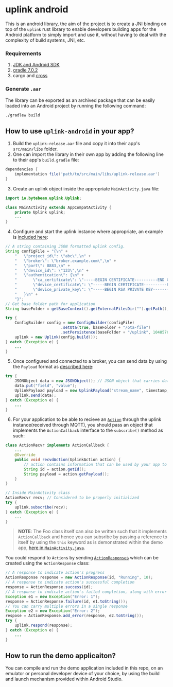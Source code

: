 # uplink android
This is an android library, the aim of the project is to create a JNI binding on top of the `uplink` rust library to enable developers building apps for the Android platform to simply import and use it, without having to deal with the complexity of build systems, JNI, etc.

### Requirements
1. [JDK and Android SDK](https://developer.android.com/studio/install)
2. [gradle 7.0.2](https://gradle.org/install/)
3. cargo and [cross](https://crates.io/crates/cross)

### Generate `.aar`
The library can be exported as an archived package that can be easily loaded into an Android project by running the following command:
```sh
./gradlew build
```

## How to use `uplink-android` in your app?
1. Build the `uplink-release.aar` file and copy it into their app's `src/main/libs` folder.
2. One can import the library in their own app by adding the following line to their app's `build.gradle` file:
```gradle
dependencies {
    implementation file('path/to/src/main/libs/uplink-release.aar')
}
```
3. Create an uplink object inside the appropriate `MainActivity.java` file:
```java
import io.bytebeam.uplink.Uplink;

class MainActivity extends AppCompatActivity {
    private Uplink uplink;
    ...
}
```
4. Configure and start the uplink instance where appropriate, an example is [included here](https://github.com/bytebeamio/uplink/blob/main/example/dummy.JSON):
```java
// A string containing JSON formatted uplink config.
String configFile = "{\n" +
    "   \"project_id\": \"abc\",\n" +
    "   \"broker\": \"broker.example.com\",\n" +
    "   \"port\": 8883,\n" +
    "   \"device_id\": \"123\",\n" +
    "   \"authentication\": {\n" +
    "       \"ca_certificate\": \"-----BEGIN CERTIFICATE----------END CERTIFICATE-----\\n\",\n" +
    "       \"device_certificate\": \"-----BEGIN CERTIFICATE----------END CERTIFICATE-----\\n\",\n" +
    "       \"device_private_key\": \"-----BEGIN RSA PRIVATE KEY----------END RSA PRIVATE KEY-----\\n\"\n" +
    "   }\n" +
    "}";
// Get base folder path for application
String baseFolder = getBaseContext().getExternalFilesDir("").getPath();

try {
    ConfigBuilder config = new ConfigBuilder(configFile)
                        .setOta(true, baseFolder + "/ota-file")
                        .setPersistence(baseFolder + "/uplink", 104857600, 3);
    uplink = new Uplink(config.build());
} catch (Exception e) {
    ...
}
```
5. Once configured and connected to a broker, you can send data by using the `Payload` format as [described here](https://github.com/bytebeamio/uplink/blob/main/docs/apps.md#streamed-data):
```java
try {
    JSONObject data = new JSONObject(); // JSON object that carries data to be sent to stream_name
    data.put("field", "value");
    UplinkPayload payload = new UplinkPayload("stream_name", timestamp, sequence, String.valueof(data));
    uplink.send(data);
} catch (Exception e) {
    ...
}
```
6. For your application to be able to recieve an [`Action`](https://github.com/bytebeamio/uplink/blob/main/docs/apps.md#action) through the uplink instance(received through MQTT), you should pass an object that implements the `ActionCallback` interface to the `subscribe()` method as such:
```java
class ActionRecvr implements ActionCallback {
    ...
    @Override
    public void recvdAction(UplinkAction action) {
        // action contains information that can be used by your app to execute operations. See uplink application docs for more info.
        String id = action.getId();
        String payload = action.getPayload();
    }
}

// Inside MainActivity class
ActionRecvr recv; // Considered to be properly initialized
try {
    uplink.subscribe(recv);
} catch (Exception e) {
    ...
}
```
> **NOTE**: The Foo class itself can also be written such that it implements `ActionCallback` and hence you can subsribe by passing a reference to itself by using the `this` keyword as is demonstrated within the demo app, [here in `MainActivity.java`](demo/src/main/java/io/bytebeam/demo/MainActivity.java#L119).

You could respond to `Action`s by sending [`ActionResponse`s](https://github.com/bytebeamio/uplink/blob/main/docs/apps.md#action-response) which can be created using the `ActionResponse` class:
```java
// A response to indicate action's progress
ActionResponse response = new ActionResponse(id, "Running", 10);
// A response to indicate action's successful completion
response = ActionResponse.success(id);
// A response to indicate action's failed completion, along with error
Exception e1 = new Exception("Error: 1");
response = ActionResponse.failure(id, e1.toString());
// You can carry multiple errors in a single response
Exception e2 = new Exception("Error: 2");
respose = ActionResponse.add_error(response, e2.toString());
try {
    uplink.respond(response);
} catch (Exception e) {
    ...
}
```

## How to run the demo applicaiton?
You can compile and run the demo application included in this repo, on an emulator or personal developer device of your choice, by using the build and launch mechanism provided within Android Studio.

